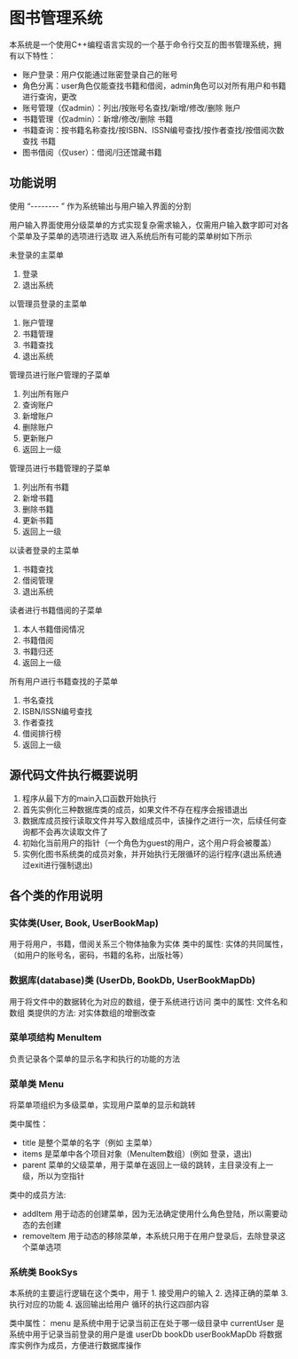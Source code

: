 # 图书管理系统

本系统是一个使用C++编程语言实现的一个基于命令行交互的图书管理系统，拥有以下特性：
* 账户登录：用户仅能通过账密登录自己的账号
* 角色分离：user角色仅能查找书籍和借阅，admin角色可以对所有用户和书籍进行查询，更改
* 账号管理（仅admin）：列出/按账号名查找/新增/修改/删除 账户
* 书籍管理（仅admin）：新增/修改/删除 书籍
* 书籍查询：按书籍名称查找/按ISBN、ISSN编号查找/按作者查找/按借阅次数查找 书籍
* 图书借阅（仅user）：借阅/归还馆藏书籍

## 功能说明
使用 “-------- ” 作为系统输出与用户输入界面的分割

用户输入界面使用分级菜单的方式实现复杂需求输入，仅需用户输入数字即可对各个菜单及子菜单的选项进行选取
进入系统后所有可能的菜单树如下所示

未登录的主菜单
1. 登录
0. 退出系统

以管理员登录的主菜单
1. 账户管理
2. 书籍管理
3. 书籍查找
0. 退出系统

管理员进行账户管理的子菜单
1. 列出所有账户
2. 查询账户
3. 新增账户
4. 删除账户
5. 更新账户
0. 返回上一级

管理员进行书籍管理的子菜单
1. 列出所有书籍
2. 新增书籍
3. 删除书籍
4. 更新书籍
0. 返回上一级


以读者登录的主菜单
1. 书籍查找
2. 借阅管理
0. 退出系统

读者进行书籍借阅的子菜单
1. 本人书籍借阅情况
2. 书籍借阅
3. 书籍归还
0. 返回上一级

所有用户进行书籍查找的子菜单
1. 书名查找
2. ISBN/ISSN编号查找
3. 作者查找
4. 借阅排行榜
0. 返回上一级

## 源代码文件执行概要说明
1. 程序从最下方的main入口函数开始执行
2. 首先实例化三种数据库类的成员，如果文件不存在程序会报错退出
3. 数据库成员按行读取文件并写入数组成员中，该操作之进行一次，后续任何查询都不会再次读取文件了
4. 初始化当前用户的指针（一个角色为guest的用户，这个用户将会被覆盖）
5. 实例化图书系统类的成员对象，并开始执行无限循环的运行程序(退出系统通过exit进行强制退出)

## 各个类的作用说明
### 实体类(User, Book, UserBookMap)
用于将用户，书籍，借阅关系三个物体抽象为实体
类中的属性: 实体的共同属性，（如用户的账号名，密码，书籍的名称，出版社等）

### 数据库(database)类 (UserDb, BookDb, UserBookMapDb)
用于将文件中的数据转化为对应的数组，便于系统进行访问
类中的属性: 文件名和数组
类提供的方法: 对实体数组的增删改查

### 菜单项结构 MenuItem
负责记录各个菜单的显示名字和执行的功能的方法

### 菜单类 Menu
将菜单项组织为多级菜单，实现用户菜单的显示和跳转

类中属性：
* title 是整个菜单的名字（例如 主菜单）
* items 是菜单中各个项目对象（MenuItem数组）(例如 登录，退出)
* parent 菜单的父级菜单，用于菜单在返回上一级的跳转，主目录没有上一级，所以为空指针

类中的成员方法:
* addItem 用于动态的创建菜单，因为无法确定使用什么角色登陆，所以需要动态的去创建
* removeItem 用于动态的移除菜单，本系统只用于在用户登录后，去除登录这个菜单选项

### 系统类 BookSys
本系统的主要运行逻辑在这个类中，用于
    1. 接受用户的输入
    2. 选择正确的菜单
    3. 执行对应的功能
    4. 返回输出给用户
循环的执行这四部内容

类中属性：
menu 是系统中用于记录当前正在处于哪一级目录中
currentUser 是系统中用于记录当前登录的用户是谁
userDb bookDb userBookMapDb 将数据库实例作为成员，方便进行数据库操作

